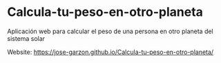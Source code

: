# Calcula-tu-peso-en-otro-planeta
Aplicación web para calcular el peso de una persona en otro planeta del sistema solar

Website: https://jose-garzon.github.io/Calcula-tu-peso-en-otro-planeta/
